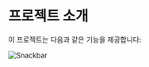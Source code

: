 # 프로젝트 소개

이 프로젝트는 다음과 같은 기능을 제공합니다:

![Snackbar](https://drive.google.com/uc?id=1JLhxEeh00ep5mIpZC0i3cOjYscRQ4viq)
